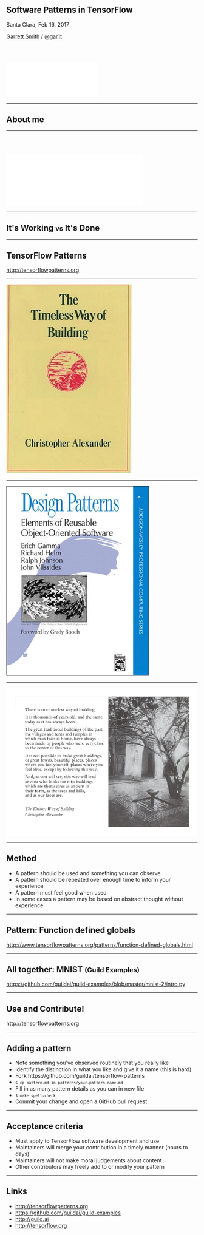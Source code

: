 ## Software Patterns in TensorFlow

Santa Clara, Feb 16, 2017

[Garrett Smith](http://gar1t.com) / [@gar1t](https://twitter.com/gar1t)

<a href="https://guild.ai">
<img src="img/logo-white-lg.png" width="240" style="margin-top:3rem">
</a>

---

## About me

---

<a href="https://guild.ai">
<img src="img/logo-white-lg.png" width="360" style="margin-top:3rem">
</a>

---

## It's Working <small>vs</small> It's Done

---

## TensorFlow Patterns

http://tensorflowpatterns.org

---

<img src="img/timeless-way.jpg">

---

<img src="img/gof.jpg" height="500">

---

<img src="img/timeless-2.jpg">

---

## Method

<ul>
<li class="fragment">A pattern should be used and something you can observe
<li class="fragment">A pattern should be repeated over enough time to inform your experience
<li class="fragment">A pattern must feel good when used
<li class="fragment">In some cases a pattern may be based on abstract thought without experience
</ul>

---

## Pattern: Function defined globals

http://www.tensorflowpatterns.org/patterns/function-defined-globals.html

---

## All together: MNIST <small>(Guild Examples)</small>

https://github.com/guildai/guild-examples/blob/master/mnist-2/intro.py

---

## Use and Contribute!

http://tensorflowpatterns.org

---

## Adding a pattern

<ul>
<li class="fragment">Note something you've observed routinely that you really like
<li class="fragment">Identify the distinction in what you like and give it a name (this is hard)
<li class="fragment">Fork https://github.com/guildai/tensorflow-patterns
<li class="fragment"><code style="font-size:0.7em">$ cp pattern.md.in patterns/your-pattern-name.md</code>
<li class="fragment">Fill in as many pattern details as you can in new file
<li class="fragment"><code style="font-size:0.7em">$ make spell-check</code>
<li class="fragment">Commit your change and open a GitHub pull request
</ul>

---

## Acceptance criteria

<ul>
<li class="fragment">Must apply to TensorFlow software development and use
<li class="fragment">Maintainers will merge your contribution in a timely manner (hours to days)
<li class="fragment">Maintainers will not make moral judgements about content
<li class="fragment">Other contributors may freely add to or modify your pattern
</ul>

---

## Links

- http://tensorflowpatterns.org
- https://github.com/guildai/guild-examples
- http://guild.ai
- http://tensorflow.org
